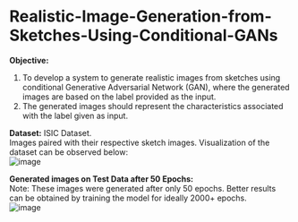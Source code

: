 # Realistic-Image-Generation-from-Sketches-Using-Conditional-GANs
**Objective:**
1. To develop a system to generate realistic images from sketches using conditional Generative Adversarial Network (GAN), where the generated images are based on the label provided as the input.
2. The generated images should represent the characteristics associated with the label given as input.

**Dataset:** ISIC Dataset. \
Images paired with their respective sketch images. Visualization of the dataset can be observed below: \
![image](https://github.com/user-attachments/assets/ac84dcf4-0b10-42d2-b474-f3aeeb4fa73b)

**Generated images on Test Data after 50 Epochs:** \
Note: These images were generated after only 50 epochs. Better results can be obtained by training the model for ideally 2000+ epochs. \
![image](https://github.com/user-attachments/assets/081c8b4b-af4a-41f6-9e67-e29628c17870)


